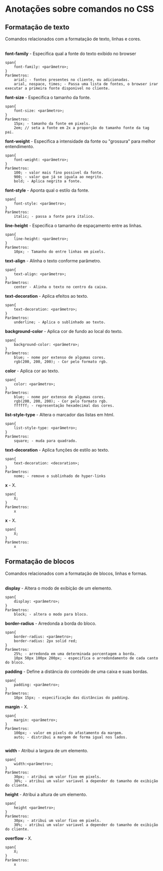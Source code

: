 # Anotações sobre comandos no CSS

## Formatação de texto
Comandos relacionados com a formatação de texto, linhas e cores.    
<br>

**font-family** - Especifica qual a fonte do texto exibido no browser
```
span{
    font-family: <parâmetro>; 
}
Parâmetros:
    arial; - fontes presentes no cliente, ou adicionadas. 
    arial, nospace, times; - Passa uma lista de fontes, o browser irar executar a primeira fonte disponivel no cliente.
```

**font-size** - Especifica o tamanho da fonte.  
```
span{
    font-size: <parâmetro>; 
}
Parâmetros:
    15px; - tamanho da fonte em pixels.
    2em; // seta a fonte em 2x a proporção do tamanho fonte da tag pai.
```

**font-weight** - Especifica a intensidade da fonte ou "grossura" para melhor entendimento.  
```
span{
    font-weight: <parâmetro>; 
}
Parâmetros:
    100; - valor mais fino possivel da fonte.
    900; - valor que já se iguala ao negrito.
    bold; - Aplica negrito a fonte.  
```

**font-style** - Aponta qual o estilo da fonte.  
```
span{
    font-style: <parâmetro>; 
}
Parâmetros:
    italic; - passa a fonte para italico.
```

**line-height** - Especifica o tamanho de espaçamento entre as linhas.   
```
span{
    line-height: <parâmetro>; 
}
Parâmetros:
    10px; - Tamanho do entre linhas em pixels.
```

**text-align** - Alinha o texto conforme parâmetro.    
```
span{
    text-align: <parâmetro>; 
}
Parâmetros:
    center - Alinha o texto no centro da caixa.

```

**text-decoration** - Aplica efeitos ao texto.  
```
span{
    text-decoration: <parâmetro>; 
}
Parâmetros:
    underline; - Aplica o sublinhado ao texto.
```

**background-color** - Aplica cor de fundo ao local do texto.  
```
span{
    background-color: <parâmetro>; 
}
Parâmetros:
    blue; - nome por extenso de algumas cores.
    rgb(200, 200, 200); - Cor pelo formato rgb.
```

**color** - Aplica cor ao texto.  
```
span{
    color: <parâmetro>; 
}
Parâmetros:
    blue; - nome por extenso de algumas cores.
    rgb(200, 200, 200); - Cor pelo formato rgb.
    ffffff; - representação hexadecimal das cores.
```

**list-style-type** - Altera o marcador das listas em html.  
```
span{
    list-style-type: <parâmetro>; 
}
Parâmetros:
    square; - muda para quadrado.
```

**text-decoration** - Aplica funções de estilo ao texto.  
```
span{
    text-decoration: <decoration>; 
}
Parâmetros:
    nome; - remove o sublinhado de hyper-links
```

**x** - X.  
```
span{
    X; 
}
Parâmetros:
    x
```

**x** - X.  
```
span{
    X; 
}
Parâmetros:
    x
```




## Formatação de blocos
Comandos relacionados com a formatação de blocos, linhas e formas.    
<br>

**display** - Altera o modo de exibição de um elemento.  
```
span{
    display: <parâmetro>; 
}
Parâmetros:
    block; - altera o modo para bloco.
```

**border-radius** - Arredonda a borda do bloco.  
```
span{
    border-radius: <parâmetro>;
    border-radius: 2px solid red;
}
Parâmetros:
    25%; - arredonda em uma determinada porcentagem a borda.
    10px 50px 100px 200px; - especifica o arredondamento de cada canto do bloco.
```

**padding** - Define a distância do conteúdo de uma caixa e suas bordas.  
```
span{
    padding: <parâmetro>; 
}
Parâmetros:
    10px 15px; - especificação das distâncias do padding.
```

**margin** - X.  
```
span{
    margin: <parâmetro>; 
}
Parâmetros:
    100px; - valor em pixels do afastamento da margem.
    auto; - distribui a margem de forma igual nos lados.
    
```

**width** - Atribui a largura de um elemento.  
```
span{
    width:<parâmetro>; 
}
Parâmetros:
    30px; - atribui um valor fixo em pixels.
    30%; - atribui um valor variavel a depender do tamanho de exibição do cliente.
```

**height** - Atribui a altura de um elemento.  
```
span{
    height <parâmetro>; 
}
Parâmetros:
    30px; - atribui um valor fixo em pixels.
    30%; - atribui um valor variavel a depender do tamanho de exibição do cliente.
```

**overflow** - X.  
```
span{
    X; 
}
Parâmetros:
    x
```
